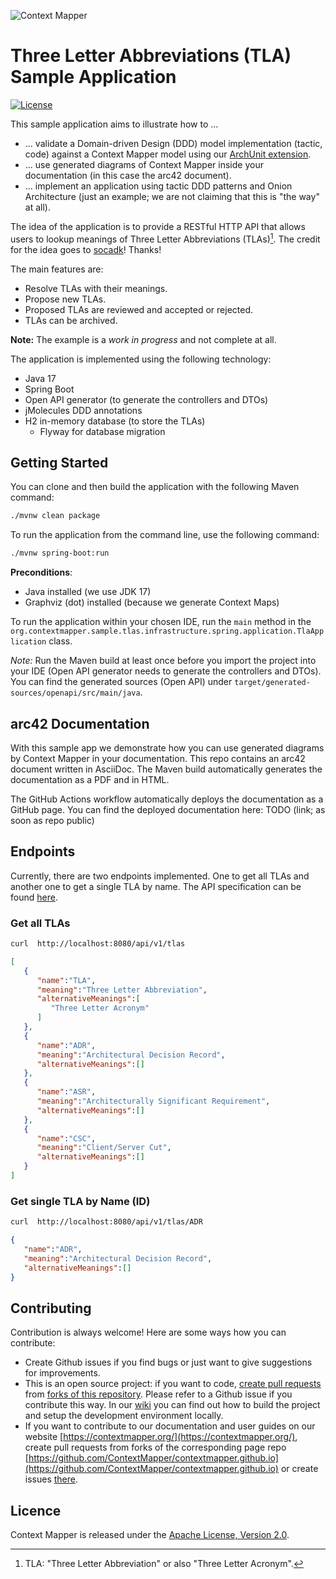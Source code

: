 ![Context Mapper](https://raw.githubusercontent.com/wiki/ContextMapper/context-mapper-dsl/logo/cm-logo-github-small.png)
# Three Letter Abbreviations (TLA) Sample Application
[![License](https://img.shields.io/badge/License-Apache%202.0-blue.svg)](https://opensource.org/licenses/Apache-2.0)

This sample application aims to illustrate how to ...

 * ... validate a Domain-driven Design (DDD) model implementation (tactic, code) against a Context Mapper model using 
   our [ArchUnit extension](https://github.com/ContextMapper/context-mapper-archunit-extension).
 * ... use generated diagrams of Context Mapper inside your documentation (in this case the arc42 document).
 * ... implement an application using tactic DDD patterns and Onion Architecture (just an example; we are not 
   claiming that this is "the way" at all).

The idea of the application is to provide a RESTful HTTP API that allows users to lookup meanings of Three Letter
Abbreviations (TLAs)[^1]. The credit for the idea goes to [socadk](https://github.com/socadk)! Thanks!

[^1]: TLA: "Three Letter Abbreviation" or also "Three Letter Acronym".

The main features are:

 * Resolve TLAs with their meanings.
 * Propose new TLAs.
 * Proposed TLAs are reviewed and accepted or rejected.
 * TLAs can be archived.

**Note:** The example is a _work in progress_ and not complete at all.

The application is implemented using the following technology:

 * Java 17
 * Spring Boot
 * Open API generator (to generate the controllers and DTOs)
 * jMolecules DDD annotations
 * H2 in-memory database (to store the TLAs)
   * Flyway for database migration

## Getting Started
You can clone and then build the application with the following Maven command:

```bash
./mvnw clean package
```

To run the application from the command line, use the following command:

```bash
./mvnw spring-boot:run
```

**Preconditions**:
 * Java installed (we use JDK 17)
 * Graphviz (dot) installed (because we generate Context Maps)

To run the application within your chosen IDE, run the `main` method in the 
`org.contextmapper.sample.tlas.infrastructure.spring.application.TlaApplication` class.

_Note:_ Run the Maven build at least once before you import the project into your IDE (Open API generator needs to
generate the controllers and DTOs). You can find the generated sources (Open API) under `target/generated-sources/openapi/src/main/java`.

## arc42 Documentation
With this sample app we demonstrate how you can use generated diagrams by Context Mapper in your documentation. This
repo contains an arc42 document written in AsciiDoc. The Maven build automatically generates the documentation as a PDF
and in HTML.

The GitHub Actions workflow automatically deploys the documentation as a GitHub page. You can find the deployed 
documentation here: TODO (link; as soon as repo public)

## Endpoints
Currently, there are two endpoints implemented. One to get all TLAs and another one to get a single TLA by name. 
The API specification can be found [here](https://github.com/ContextMapper/ddd-cm-tla-sample-application/blob/master/src/main/resources/api.yml).

### Get all TLAs
```bash
curl  http://localhost:8080/api/v1/tlas
```

```json
[
   {
      "name":"TLA",
      "meaning":"Three Letter Abbreviation",
      "alternativeMeanings":[
         "Three Letter Acronym"
      ]
   },
   {
      "name":"ADR",
      "meaning":"Architectural Decision Record",
      "alternativeMeanings":[]
   },
   {
      "name":"ASR",
      "meaning":"Architecturally Significant Requirement",
      "alternativeMeanings":[]
   },
   {
      "name":"CSC",
      "meaning":"Client/Server Cut",
      "alternativeMeanings":[]
   }
]
```

### Get single TLA by Name (ID)
```bash
curl  http://localhost:8080/api/v1/tlas/ADR
```

```json
{
   "name":"ADR",
   "meaning":"Architectural Decision Record",
   "alternativeMeanings":[]
}
```

## Contributing
Contribution is always welcome! Here are some ways how you can contribute:
* Create Github issues if you find bugs or just want to give suggestions for improvements.
* This is an open source project: if you want to code, [create pull requests](https://help.github.com/articles/creating-a-pull-request/) from [forks of this repository](https://help.github.com/articles/fork-a-repo/). Please refer to a Github issue if you contribute this way. In our [wiki](https://github.com/ContextMapper/context-mapper-dsl/wiki/IDE-Setup) you can find out how to build the project and setup the development environment locally.
* If you want to contribute to our documentation and user guides on our website [https://contextmapper.org/](https://contextmapper.org/), create pull requests from forks of the corresponding page repo [https://github.com/ContextMapper/contextmapper.github.io](https://github.com/ContextMapper/contextmapper.github.io) or create issues [there](https://github.com/ContextMapper/contextmapper.github.io/issues).

## Licence
Context Mapper is released under the [Apache License, Version 2.0](http://www.apache.org/licenses/LICENSE-2.0).
